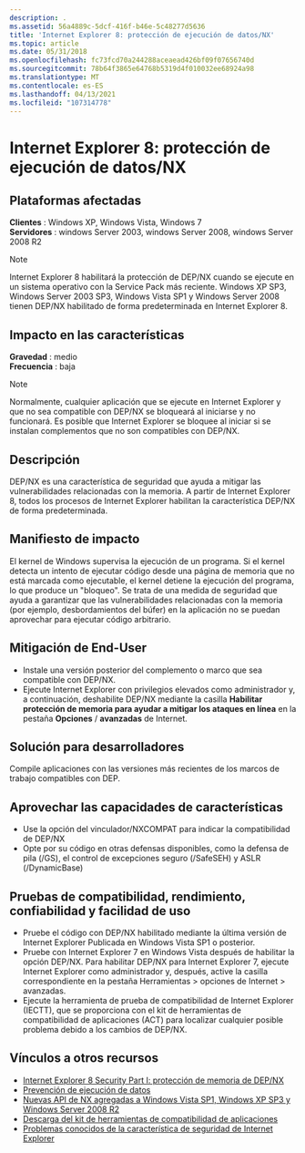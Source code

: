 ```yaml
---
description: .
ms.assetid: 56a4889c-5dcf-416f-b46e-5c48277d5636
title: 'Internet Explorer 8: protección de ejecución de datos/NX'
ms.topic: article
ms.date: 05/31/2018
ms.openlocfilehash: fc73fcd70a244288aceaead426bf09f07656740d
ms.sourcegitcommit: 78b64f3865e64768b5319d4f010032ee68924a98
ms.translationtype: MT
ms.contentlocale: es-ES
ms.lasthandoff: 04/13/2021
ms.locfileid: "107314778"
---
```

# <a name="internet-explorer-8---data-execution-protectionnx"></a>Internet Explorer 8: protección de ejecución de datos/NX

## <a name="affected-platforms"></a>Plataformas afectadas

 **Clientes** : Windows XP, Windows Vista, Windows 7  
**Servidores** : windows Server 2003, windows Server 2008, windows Server 2008 R2  










> [!Note]  
> Internet Explorer 8 habilitará la protección de DEP/NX cuando se ejecute en un sistema operativo con la Service Pack más reciente. Windows XP SP3, Windows Server 2003 SP3, Windows Vista SP1 y Windows Server 2008 tienen DEP/NX habilitado de forma predeterminada en Internet Explorer 8.

 

## <a name="feature-impact"></a>Impacto en las características

**Gravedad** : medio  
**Frecuencia** : baja  

> [!Note]  
> Normalmente, cualquier aplicación que se ejecute en Internet Explorer y que no sea compatible con DEP/NX se bloqueará al iniciarse y no funcionará. Es posible que Internet Explorer se bloquee al iniciar si se instalan complementos que no son compatibles con DEP/NX.

 

## <a name="description"></a>Descripción

DEP/NX es una característica de seguridad que ayuda a mitigar las vulnerabilidades relacionadas con la memoria. A partir de Internet Explorer 8, todos los procesos de Internet Explorer habilitan la característica DEP/NX de forma predeterminada.

## <a name="manifestation-of-impact"></a>Manifiesto de impacto

El kernel de Windows supervisa la ejecución de un programa. Si el kernel detecta un intento de ejecutar código desde una página de memoria que no está marcada como ejecutable, el kernel detiene la ejecución del programa, lo que produce un "bloqueo". Se trata de una medida de seguridad que ayuda a garantizar que las vulnerabilidades relacionadas con la memoria (por ejemplo, desbordamientos del búfer) en la aplicación no se puedan aprovechar para ejecutar código arbitrario.

## <a name="end-user-mitigation"></a>Mitigación de End-User

-   Instale una versión posterior del complemento o marco que sea compatible con DEP/NX.
-   Ejecute Internet Explorer con privilegios elevados como administrador y, a continuación, deshabilite DEP/NX mediante la casilla **Habilitar protección de memoria para ayudar a mitigar los ataques en línea** en la pestaña **Opciones**  /  **avanzadas** de Internet.

## <a name="developer-solution"></a>Solución para desarrolladores

Compile aplicaciones con las versiones más recientes de los marcos de trabajo compatibles con DEP.

## <a name="leveraging-feature-capabilities"></a>Aprovechar las capacidades de características

-   Use la opción del vinculador/NXCOMPAT para indicar la compatibilidad de DEP/NX
-   Opte por su código en otras defensas disponibles, como la defensa de pila (/GS), el control de excepciones seguro (/SafeSEH) y ASLR (/DynamicBase)

## <a name="compatibility-performance-reliability-and-usability-testing"></a>Pruebas de compatibilidad, rendimiento, confiabilidad y facilidad de uso

-   Pruebe el código con DEP/NX habilitado mediante la última versión de Internet Explorer Publicada en Windows Vista SP1 o posterior.
-   Pruebe con Internet Explorer 7 en Windows Vista después de habilitar la opción DEP/NX. Para habilitar DEP/NX para Internet Explorer 7, ejecute Internet Explorer como administrador y, después, active la casilla correspondiente en la pestaña Herramientas > opciones de Internet > avanzadas.
-   Ejecute la herramienta de prueba de compatibilidad de Internet Explorer (IECTT), que se proporciona con el kit de herramientas de compatibilidad de aplicaciones (ACT) para localizar cualquier posible problema debido a los cambios de DEP/NX.

## <a name="links-to-other-resources"></a>Vínculos a otros recursos

-   [Internet Explorer 8 Security Part I: protección de memoria de DEP/NX](/archive/blogs/ie/)
-   [Prevención de ejecución de datos](../memory/data-execution-prevention.md)
-   [Nuevas API de NX agregadas a Windows Vista SP1, Windows XP SP3 y Windows Server 2008 R2](/archive/blogs/michael_howard/)
-   [Descarga del kit de herramientas de compatibilidad de aplicaciones](/windows-hardware/get-started/adk-install)
-   [Problemas conocidos de la característica de seguridad de Internet Explorer](/previous-versions/windows/it-pro/windows-7/cc722079(v=ws.10))

 

 
